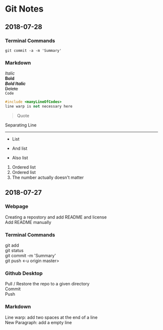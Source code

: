 # Git Notes

## 2018-07-28  

### Terminal Commands

    git commit -a -m 'Summary'  

### Markdown

*Italic*  
**Bold**  
***Bold Italic***  
~~Delete~~  
`Code`  
```C++
#include <manyLineOfCodes>
line warp is not necessary here
```
>Quote  

Separating Line
***
- List
+ And list
* Also list


1. Ordered list
2. Ordered list
10. The number actually doesn't matter

## 2018-07-27  

### Webpage

Creating a repostory and add README and license  
Add README manually  

### Terminal Commands

git add  
git status  
git commit -m 'Summary'  
git push <-u origin master>  

### Github Desktop

Pull / Restore the repo to a given directory  
Commit  
Push  

### Markdown

Line warp: add two spaces at the end of a line  
New Paragraph: add a empty line